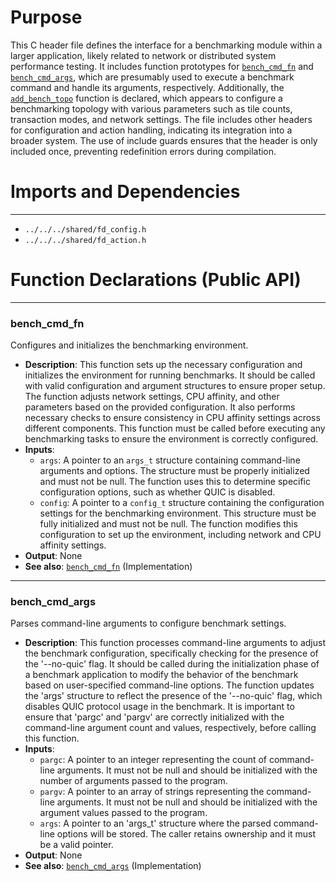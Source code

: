 # Purpose
This C header file defines the interface for a benchmarking module within a larger application, likely related to network or distributed system performance testing. It includes function prototypes for [`bench_cmd_fn`](#bench_cmd_fn) and [`bench_cmd_args`](#bench_cmd_args), which are presumably used to execute a benchmark command and handle its arguments, respectively. Additionally, the [`add_bench_topo`](#add_bench_topo) function is declared, which appears to configure a benchmarking topology with various parameters such as tile counts, transaction modes, and network settings. The file includes other headers for configuration and action handling, indicating its integration into a broader system. The use of include guards ensures that the header is only included once, preventing redefinition errors during compilation.
# Imports and Dependencies

---
- `../../../shared/fd_config.h`
- `../../../shared/fd_action.h`


# Function Declarations (Public API)

---
### bench\_cmd\_fn<!-- {{#callable_declaration:bench_cmd_fn}} -->
Configures and initializes the benchmarking environment.
- **Description**: This function sets up the necessary configuration and initializes the environment for running benchmarks. It should be called with valid configuration and argument structures to ensure proper setup. The function adjusts network settings, CPU affinity, and other parameters based on the provided configuration. It also performs necessary checks to ensure consistency in CPU affinity settings across different components. This function must be called before executing any benchmarking tasks to ensure the environment is correctly configured.
- **Inputs**:
    - `args`: A pointer to an `args_t` structure containing command-line arguments and options. The structure must be properly initialized and must not be null. The function uses this to determine specific configuration options, such as whether QUIC is disabled.
    - `config`: A pointer to a `config_t` structure containing the configuration settings for the benchmarking environment. This structure must be fully initialized and must not be null. The function modifies this configuration to set up the environment, including network and CPU affinity settings.
- **Output**: None
- **See also**: [`bench_cmd_fn`](bench.c.driver.md#bench_cmd_fn)  (Implementation)


---
### bench\_cmd\_args<!-- {{#callable_declaration:bench_cmd_args}} -->
Parses command-line arguments to configure benchmark settings.
- **Description**: This function processes command-line arguments to adjust the benchmark configuration, specifically checking for the presence of the '--no-quic' flag. It should be called during the initialization phase of a benchmark application to modify the behavior of the benchmark based on user-specified command-line options. The function updates the 'args' structure to reflect the presence of the '--no-quic' flag, which disables QUIC protocol usage in the benchmark. It is important to ensure that 'pargc' and 'pargv' are correctly initialized with the command-line argument count and values, respectively, before calling this function.
- **Inputs**:
    - `pargc`: A pointer to an integer representing the count of command-line arguments. It must not be null and should be initialized with the number of arguments passed to the program.
    - `pargv`: A pointer to an array of strings representing the command-line arguments. It must not be null and should be initialized with the argument values passed to the program.
    - `args`: A pointer to an 'args_t' structure where the parsed command-line options will be stored. The caller retains ownership and it must be a valid pointer.
- **Output**: None
- **See also**: [`bench_cmd_args`](bench.c.driver.md#bench_cmd_args)  (Implementation)


